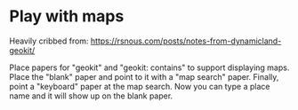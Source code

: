 # Play with maps

Heavily cribbed from: https://rsnous.com/posts/notes-from-dynamicland-geokit/

Place papers for "geokit" and "geokit: contains" to support displaying maps. Place the "blank" paper and point to it with a "map search" paper. Finally, point a "keyboard" paper at the map search. Now you can type a place name and it will show up on the blank paper.
